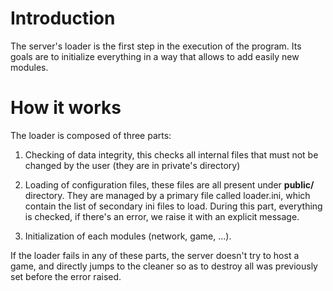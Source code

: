 # Introduction #

The server's loader is the first step in the execution of the program. Its goals are to initialize everything in a way that allows to add easily new modules.

# How it works #

The loader is composed of three parts:

  1. Checking of data integrity, this checks all internal files that must not be changed by the user (they are in private's directory)

  1. Loading of configuration files, these files are all present under **public/** directory. They are managed by a primary file called loader.ini, which contain the list of secondary ini files to load. During this part, everything is checked, if there's an error, we raise it with an explicit message.

  1. Initialization of each modules (network, game, ...).

If the loader fails in any of these parts, the server doesn't try to host a game, and directly jumps to the cleaner so as to destroy all was previously set before the error raised.